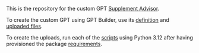 This is the repository for the custom GPT [Supplement Advisor](https://chat.openai.com/g/g-NzBhz9TgU-supplement-advisor).

To create the custom GPT using GPT Builder, use its [definition](DEFINITION.md) and [uploaded files](uploads).

To create the uploads, run each of the [scripts](scripts) using Python 3.12 after having provisioned the package [requirements](requirements.txt).
